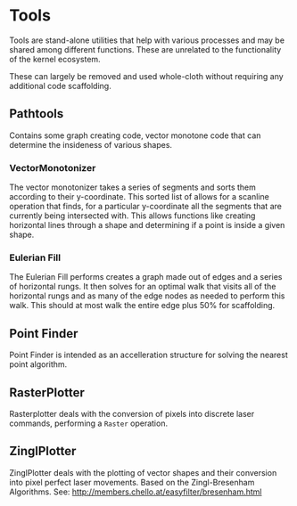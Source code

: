 

# Tools

Tools are stand-alone utilities that help with various processes and may be shared among different functions. These are unrelated to the functionality of the kernel ecosystem.

These can largely be removed and used whole-cloth without requiring any additional code scaffolding.

## Pathtools
Contains some graph creating code, vector monotone code that can determine the insideness of various shapes.


### VectorMonotonizer

The vector monotonizer takes a series of segments and sorts them according to their y-coordinate. This sorted list of allows for a scanline operation that finds, for a particular y-coordinate all the segments that are currently being intersected with. This allows functions like creating horizontal lines through a shape and determining if a point is inside a given shape.

### Eulerian Fill

The Eulerian Fill performs creates a graph made out of edges and a series of horizontal rungs. It then solves for an optimal walk that visits all of the horizontal rungs and as many of the edge nodes as needed to perform this walk. This should at most walk the entire edge plus 50% for scaffolding.

## Point Finder

Point Finder is intended as an accelleration structure for solving the nearest point algorithm.

## RasterPlotter

Rasterplotter deals with the conversion of pixels into discrete laser commands, performing a `Raster` operation.

## ZinglPlotter

ZinglPlotter deals with the plotting of vector shapes and their conversion into pixel perfect laser movements. Based on the Zingl-Bresenham Algorithms. 
See: http://members.chello.at/easyfilter/bresenham.html